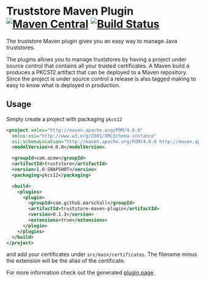 Truststore Maven Plugin [![Maven Central](https://maven-badges.herokuapp.com/maven-central/com.github.marschall/truststore-maven-plugin/badge.svg)](https://maven-badges.herokuapp.com/maven-central/com.github.marschall/truststore-maven-plugin) [![Build Status](https://travis-ci.org/marschall/truststore-maven-plugin.svg?branch=master)](https://travis-ci.org/marschall/truststore-maven-plugin)
=======================

The truststore Maven plugin gives you an easy way to manage Java truststores.

The plugins allows you to manage truststores by having a project under source control that contains all your trusted certificates. A Maven build a produces a PKCS12 artifact that can be deployed to a Maven repository. Since the project is under source control a release is also tagged making to easy to know what is deployed in production.

Usage
-----

Simply create a project with packaging `pkcs12`


```xml
<project xmlns="http://maven.apache.org/POM/4.0.0"
  xmlns:xsi="http://www.w3.org/2001/XMLSchema-instance"
  xsi:schemaLocation="http://maven.apache.org/POM/4.0.0 http://maven.apache.org/xsd/maven-4.0.0.xsd">
  <modelVersion>4.0.0</modelVersion>

  <groupId>com.acme</groupId>
  <artifactId>truststore</artifactId>
  <version>1.0-SNAPSHOT</version>
  <packaging>pkcs12</packaging>

  <build>
    <plugins>
      <plugin>
        <groupId>com.github.marschall</groupId>
        <artifactId>truststore-maven-plugin</artifactId>
        <version>0.1.3</version>
        <extensions>true</extensions>
      </plugin>
    </plugins>
  </build>
</project>

```

and add your certificates under `src/main/certificates`. The filename minus the extension will be the alias of the certificate.


For more information check out the generated [plugin page](https://marschall.github.io/truststore-maven-plugin/).

